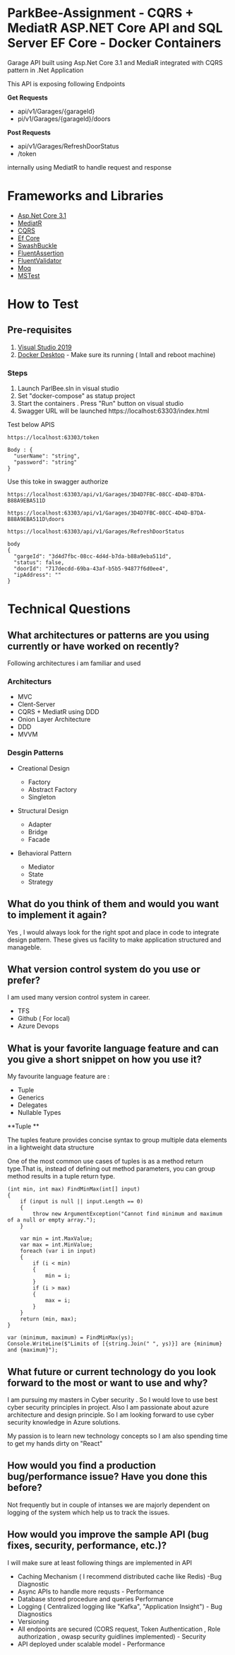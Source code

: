# ParkBee-Assignment - CQRS + MediatR ASP.NET Core API and SQL Server EF Core - Docker Containers

Garage API built using Asp.Net Core 3.1 and MediaR integrated with CQRS pattern in .Net Application

This API is exposing following Endpoints 

**Get Requests**

- api/v1/Garages/{garageId}
- pi/v1/Garages/{garageId}/doors

**Post Requests**

- api/v1/Garages/RefreshDoorStatus
- /token

internally using MediatR to handle request and response

# Frameworks and Libraries
* [Asp.Net Core 3.1](https://docs.microsoft.com/pt-br/aspnet/core/?view=aspnetcore-3.1 )
* [MediatR](https://github.com/jbogard/MediatR)
* [CQRS](https://docs.microsoft.com/en-us/azure/architecture/patterns/cqrs)
* [Ef Core](https://docs.microsoft.com/en-us/ef/core/)
* [SwashBuckle](https://github.com/domaindrivendev/Swashbuckle.WebApi)
* [FluentAssertion](https://github.com/fluentassertions/fluentassertions)
* [FluentValidator](https://github.com/FluentValidation/FluentValidation)
* [Moq](https://github.com/Moq/moq4/wiki/Quickstart)
* [MSTest](https://docs.microsoft.com/en-us/dotnet/core/testing/unit-testing-with-mstest)

# How to Test

## Pre-requisites

1.  [Visual Studio 2019](https://visualstudio.microsoft.com/downloads/)
2.  [Docker Desktop](https://www.docker.com/products/docker-desktop) - Make sure its running ( Intall and reboot machine)

### Steps

1.  Launch ParlBee.sln in visual studio
2.  Set "docker-compose" as statup project
3.  Start the containers . Press "Run" button on visual studio
4.  Swagger URL will be launched https://localhost:63303/index.html

Test below APIS 

```
https://localhost:63303/token

Body : {
  "userName": "string",
  "password": "string"
}

```

Use this toke in swagger authorize 

```
https://localhost:63303/api/v1/Garages/3D4D7FBC-08CC-4D4D-B7DA-B88A9EBA511D

```

```
https://localhost:63303/api/v1/Garages/3D4D7FBC-08CC-4D4D-B7DA-B88A9EBA511D\doors
```

```
https://localhost:63303/api/v1/Garages/RefreshDoorStatus

body
{
  "gargeId": "3d4d7fbc-08cc-4d4d-b7da-b88a9eba511d",
  "status": false,
  "doorId": "717decdd-69ba-43af-b5b5-94877f6d0ee4",
  "ipAddress": ""
}
```

# Technical Questions

## What architectures or patterns are you using currently or have worked on recently?
Following architectures i am familiar and used

### Architecturs

- MVC
- Clent-Server
- CQRS + MediatR using DDD
- Onion Layer Architecture
- DDD
- MVVM

### Desgin Patterns

- Creational Design 
  - Factory
  - Abstract Factory
  - Singleton
  
- Structural Design
  - Adapter
  - Bridge
  - Facade
  
- Behavioral Pattern
  - Mediator
  - State
  - Strategy
 
## What do you think of them and would you want to implement it again?

Yes , I would always look for the right spot and place in code to integrate design pattern. These gives us facility to make application structured and manageble.

## What version control system do you use or prefer?

I am used many version control system in career.

- TFS
- Github ( For local)
- Azure Devops

## What is your favorite language feature and can you give a short snippet on how you use it?

My favourite language feature are : 

- Tuple
- Generics
- Delegates
- Nullable Types

**Tuple ** 

The tuples feature provides concise syntax to group multiple data elements in a lightweight data structure

One of the most common use cases of tuples is as a method return type.That is, instead of defining out method parameters, you can group method results in a tuple return type.

```
(int min, int max) FindMinMax(int[] input)
{
    if (input is null || input.Length == 0)
    {
        throw new ArgumentException("Cannot find minimum and maximum of a null or empty array.");
    }

    var min = int.MaxValue;
    var max = int.MinValue;
    foreach (var i in input)
    {
        if (i < min)
        {
            min = i;
        }
        if (i > max)
        {
            max = i;
        }
    }
    return (min, max);
}

var (minimum, maximum) = FindMinMax(ys);
Console.WriteLine($"Limits of [{string.Join(" ", ys)}] are {minimum} and {maximum}");
```

## What future or current technology do you look forward to the most or want to use and why?

I am pursuing my masters in Cyber security . So I would love to use best cyber security principles in project. Also I am passionate about azure architecture and design principle. So I am looking forward to use cyber security knowledge in Azure solutions.

My passion is to learn new technology concepts so I am also spending time to get my hands dirty on "React"

## How would you find a production bug/performance issue? Have you done this before?

Not frequently but in couple of intanses we are majorly dependent on logging of the system which help us to track the issues.

## How would you improve the sample API (bug fixes, security, performance, etc.)?

I will make sure at least following things are implemented in API

- Caching Mechanism ( I recommend distributed cache like Redis) -Bug Diagnostic
- Async APIs to handle more requsts - Performance
- Database stored procedure and queries  Performance
- Logging ( Centralized logging like "Kafka", "Application Insight") - Bug Diagnostics
- Versioning 
- All endpoints are secured (CORS request, Token Authentication , Role authorization , owasp security guidlines implemented) - Security
- API deployed under scalable model  - Performance
